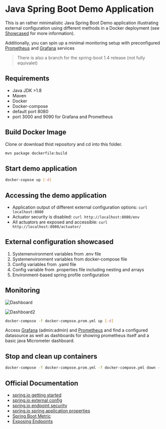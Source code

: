 # Java Spring Boot Demo Application

This is an rather minimalistic Java Spring Boot Demo application illustrating external configuration using different methods in a Docker deployment (see [Showcased](#showcased) for more information).

Additionally, you can spin up a minimal monitoring setup with preconfigured [Prometheus](https://prometheus.io/) and [Grafana](https://grafana.com/) services

> There is also a branch for the spring-boot 1.4 release (not fully equivalet)

## Requirements

- Java JDK >1.8
- Maven
- Docker
- Docker-compose
- default port 8080
- port 3000 and 9090 for Grafana and Prometheus

## Build Docker Image

Clone or download thist repository and cd into this folder.

```bash
mvn package dockerfile:build
```

## Start demo application

```bash
docker-copose up [-d]
```

## Accessing the demo application

- Application output of different external configuration options: `curl localhost:8080`
- Actuator security is disabled: `curl http://localhost:8080/env`
- All actuators are exposed and accessible: `curl http://localhost:8080/actuator/`

## External configuration showcased

1. Systemenvironment variables from .env file
2. Systemenvironment variables from docker-compose file
3. Config variables from .yaml file
4. Config variable from .properties file including nesting and arrays
5. Environment-based spring profile configuration

## Monitoring

![Dashboard](https://knowledge.rootknecht.net/user/pages/01.home/monitoring-with-prometheus/grafana.png)

![Dashboard2](https://knowledge.rootknecht.net/user/pages/01.home/monitoring-with-prometheus/grafana2.png)

```bash
docker-compose -f docker-compose.prom.yml up [-d]
```

Access [Grafana](localhost:3000) (admin:admin) and [Prometheus](localhost:9090) and find a configured datasource as well as dashboards for showing prometheus itself and a basic java Micrometer dashboard.

## Stop and clean up containers

```bash
docker-compose -f docker-compose.prom.yml -f docker-compose.yml down --remove-orphans
```

## Official Documentation

- [spring.io getting started](https://spring.io/guides/gs/spring-boot/)
- [spring.io external config](https://docs.spring.io/spring-boot/docs/current/reference/html/boot-features-external-config.html)
- [spring.io endpoint security](https://docs.spring.io/spring-boot/docs/current/reference/html/production-ready-monitoring.html)
- [spring.io spring application properties](https://docs.spring.io/spring-boot/docs/current/reference/html/common-application-properties.html)
- [Spring Boot Metric](https://spring.io/blog/2018/03/16/micrometer-spring-boot-2-s-new-application-metrics-collector)
- [Exposing Endpoints](https://docs.spring.io/spring-boot/docs/current/reference/htmlsingle/#production-ready-endpoints-exposing-endpoints)
